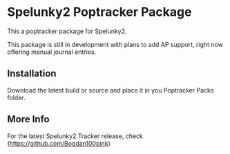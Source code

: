 # Spelunky2 Poptracker Package

This a poptracker package for Spelunky2.

This package is still in development with plans to add AP support, right now offering manual journal entries.

## Installation

Download the latest build or source and place it in you Poptracker Packs folder.

## More Info

For the latest Spelunky2 Tracker release, check (https://github.com/Bogdan100pink)

